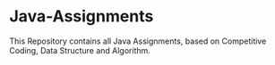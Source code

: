 # Java-Assignments
This Repository contains all Java Assignments, based on Competitive Coding, Data Structure and Algorithm.
